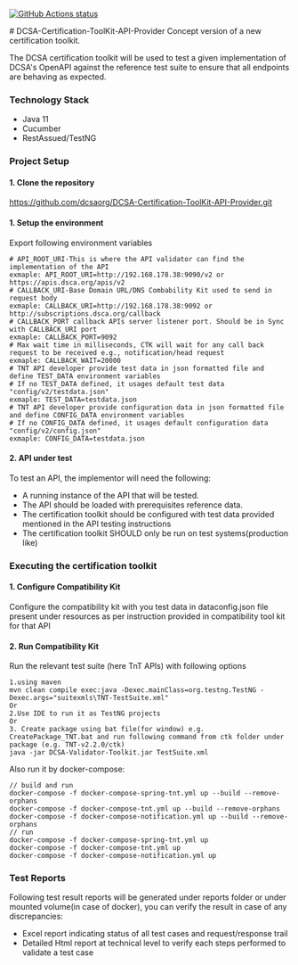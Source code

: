 <p align="left">
  <a href="https://github.com/dcsaorg/DCSA-Certification-ToolKit-API-Provider"><img alt="GitHub Actions status" src="https://github.com/actions/setup-java/workflows/Main%20workflow/badge.svg"></a>
</p>
# DCSA-Certification-ToolKit-API-Provider
Concept version of a new certification toolkit. 

The DCSA certification toolkit will be used to test a given implementation of
DCSA's OpenAPI against the reference test suite to ensure that all
endpoints are behaving as expected.

### Technology Stack
* Java 11
* Cucumber
* RestAssued/TestNG

### Project Setup
#### 1. Clone the repository
https://github.com/dcsaorg/DCSA-Certification-ToolKit-API-Provider.git

#### 1. Setup the environment
Export following environment variables 
```shell
# API_ROOT_URI-This is where the API validator can find the implementation of the API
exmaple: API_ROOT_URI=http://192.168.178.38:9090/v2 or https://apis.dsca.org/apis/v2 
# CALLBACK_URI-Base Domain URL/DNS Combability Kit used to send in request body
exmaple: CALLBACK_URI=http://192.168.178.38:9092 or http://subscriptions.dsca.org/callback
# CALLBACK_PORT callback APIs server listener port. Should be in Sync with CALLBACK_URI port
exmaple: CALLBACK_PORT=9092
# Max wait time in milliseconds, CTK will wait for any call back request to be received e.g., notification/head request
exmaple: CALLBACK_WAIT=20000
# TNT API developer provide test data in json formatted file and define TEST_DATA environment variables 
# If no TEST_DATA defined, it usages default test data "config/v2/testdata.json"   
exmaple: TEST_DATA=testdata.json
# TNT API developer provide configuration data in json formatted file and define CONFIG_DATA environment variables 
# If no CONFIG_DATA defined, it usages default configuration data "config/v2/config.json"   
exmaple: CONFIG_DATA=testdata.json
```

#### 2. API under test

To test an API, the implementor will need the following:

 * A running instance of the API that will be tested.
 * The API should be loaded with prerequisites reference data.
 * The certification toolkit should be configured with test data provided mentioned in the API testing instructions
 * The certification toolkit SHOULD only be run on test systems(production like)
 
### Executing the certification toolkit

#### 1. Configure Compatibility Kit
Configure the compatibility kit with you test data in dataconfig.json file present under resources as per instruction provided in compatibility tool kit for that API 

#### 2. Run Compatibility Kit
Run the relevant test suite (here TnT APIs) with following options
```shell
1.using maven
mvn clean compile exec:java -Dexec.mainClass=org.testng.TestNG -Dexec.args="suitexmls\TNT-TestSuite.xml"
Or
2.Use IDE to run it as TestNG projects
Or
3. Create package using bat file(for window) e.g. CreatePackage_TNT.bat and run following command from ctk folder under package (e.g. TNT-v2.2.0/ctk)
java -jar DCSA-Validator-Toolkit.jar TestSuite.xml
```
Also run it by docker-compose:
```shell
// build and run
docker-compose -f docker-compose-spring-tnt.yml up --build --remove-orphans
docker-compose -f docker-compose-tnt.yml up --build --remove-orphans
docker-compose -f docker-compose-notification.yml up --build --remove-orphans
// run
docker-compose -f docker-compose-spring-tnt.yml up
docker-compose -f docker-compose-tnt.yml up
docker-compose -f docker-compose-notification.yml up
```


### Test Reports
Following test result reports will be generated under reports folder or under mounted volume(in case of docker), you can verify the result in case of any discrepancies:
* Excel report indicating status of all test cases and request/response trail 
* Detailed Html report at technical level to verify each steps performed to validate a test case

